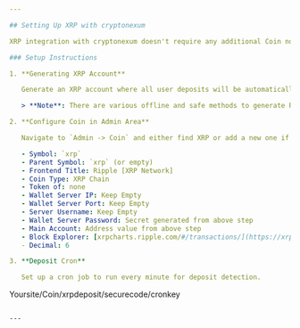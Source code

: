 ```yaml
---

## Setting Up XRP with cryptonexum

XRP integration with cryptonexum doesn't require any additional Coin node.

### Setup Instructions

1. **Generating XRP Account**

   Generate an XRP account where all user deposits will be automatically deposited using their `dest_tag`. You can generate the main account externally or by visiting [bithomp.com/paperwallet](https://bithomp.com/paperwallet/). Copy the secret and address and save them in a secure location.

   > **Note**: There are various offline and safe methods to generate Ripple addresses and keys. We recommend using them.

2. **Configure Coin in Admin Area**

   Navigate to `Admin -> Coin` and either find XRP or add a new one if it doesn't exist.

   - Symbol: `xrp`
   - Parent Symbol: `xrp` (or empty)
   - Frontend Title: Ripple [XRP Network]
   - Coin Type: XRP Chain
   - Token of: none
   - Wallet Server IP: Keep Empty
   - Wallet Server Port: Keep Empty
   - Server Username: Keep Empty
   - Wallet Server Password: Secret generated from above step
   - Main Account: Address value from above step
   - Block Explorer: [xrpcharts.ripple.com/#/transactions/](https://xrpcharts.ripple.com/#/transactions/)
   - Decimal: 6

3. **Deposit Cron**

   Set up a cron job to run every minute for deposit detection.

   ```
   Yoursite/Coin/xrpdeposit/securecode/cronkey
   ```

---
```

